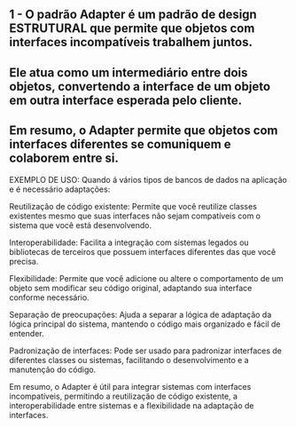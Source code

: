 ## 1 - O padrão Adapter é um padrão de design ESTRUTURAL que permite que objetos com interfaces incompatíveis trabalhem juntos. 
## Ele atua como um intermediário entre dois objetos, convertendo a interface de um objeto em outra interface esperada pelo cliente. 
## Em resumo, o Adapter permite que objetos com interfaces diferentes se comuniquem e colaborem entre si.

EXEMPLO DE USO: Quando á vários tipos de bancos de dados na aplicação e é necessário adaptações:

Reutilização de código existente: Permite que você reutilize classes existentes mesmo que suas interfaces não sejam compatíveis com o sistema que você está desenvolvendo.

Interoperabilidade: Facilita a integração com sistemas legados ou bibliotecas de terceiros que possuem interfaces diferentes das que você precisa.

Flexibilidade: Permite que você adicione ou altere o comportamento de um objeto sem modificar seu código original, adaptando sua interface conforme necessário.

Separação de preocupações: Ajuda a separar a lógica de adaptação da lógica principal do sistema, mantendo o código mais organizado e fácil de entender.

Padronização de interfaces: Pode ser usado para padronizar interfaces de diferentes classes ou sistemas, facilitando o desenvolvimento e a manutenção do código.

Em resumo, o Adapter é útil para integrar sistemas com interfaces incompatíveis, permitindo a reutilização de código existente, a interoperabilidade entre sistemas e a flexibilidade na adaptação de interfaces.